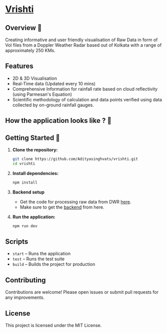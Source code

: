 # [Vrishti](https://vrishti.vercel.app/)

## Overview 👋

Creating informative and user friendly visualisation of Raw Data in form of Vol files from a Doppler Weather Radar based out of Kolkata with a range of approximately 250 KMs.

## Features

- 2D & 3D Visualisation
- Real-Time data (Updated every 10 mins)
- Comprehensive Information for rainfall rate based on cloud reflectivity (using Parmesan's Equation)
- Scientific methodology of calculation and data points verified using data collected by on-ground rainfall gauges.

## How the application looks like ? 🤔

## Getting Started 🙌

1. **Clone the repository:**
    ```bash
    git clone https://github.com/Adityasinghvats/vrishti.git
    cd vrishti
    ```

2. **Install dependencies:**
    ```bash
    npm install
    ```

4. **Backend setup**
   - Get the code for processing raw data from DWR [here](https://github.com/Adityasinghvats/weather-radar-processing.git).
   - Make sure to get the [backend](https://github.com/Adityasinghvats/vrishti-backend.git) from here.

3. **Run the application:**
    ```bash
    npm run dev
    ```

## Scripts

- `start` – Runs the application
- `test` – Runs the test suite
- `build` – Builds the project for production

## Contributing

Contributions are welcome! Please open issues or submit pull requests for any improvements.

## License

This project is licensed under the MIT License.
